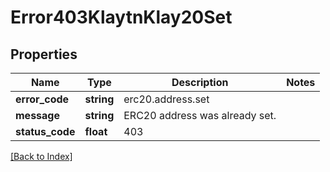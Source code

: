 # Error403KlaytnKlay20Set

## Properties

Name | Type | Description | Notes
------------ | ------------- | ------------- | -------------
**error_code** | **string** | erc20.address.set |
**message** | **string** | ERC20 address was already set. |
**status_code** | **float** | 403 |

[[Back to Index]](../index.md)
